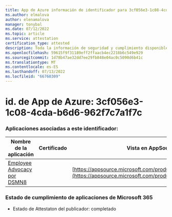 ```yaml
---
title: App de Azure información de identificador para 3cf056e3-1c08-4cda-b6d6-962f7c7a1f7c
ms.author: elmalova
author: elenamalova
manager: tonybal
ms.date: 07/12/2022
ms.topic: article
ms.service: attestation
certification_type: attested
description: Toda la información de seguridad y cumplimiento disponible para 3cf056e3-1c08-4cda-b6d6-962f7c7a1f7c.
ms.openlocfilehash: 59615f9f31189eff2ffaacb4ec2218b6c549e929
ms.sourcegitcommit: 1d78b47ae32dd7ee29fb848e04ac0c5090d6b41c
ms.translationtype: MT
ms.contentlocale: es-ES
ms.lasthandoff: 07/13/2022
ms.locfileid: "66760309"
---
```

# <a name="azure-app-id-3cf056e3-1c08-4cda-b6d6-962f7c7a1f7c"></a>id. de App de Azure: 3cf056e3-1c08-4cda-b6d6-962f7c7a1f7c


### <a name="apps-associated-with-this-id"></a>Aplicaciones asociadas a este identificador:
| **Nombre de la aplicación** | **Certificado** | **Vista en AppSource** |
|--------------|---------------|-----------------------|
| [Employee Advocacy por DSMN8](../forward/WA200003677.md) |  | [https://appsource.microsoft.com/product/office/WA200003677](https://appsource.microsoft.com/product/office/WA200003677) |

### <a name="microsoft-365-app-compliance-status"></a>Estado de cumplimiento de aplicaciones de Microsoft 365
- Estado de Attestaton del publicador: completado
